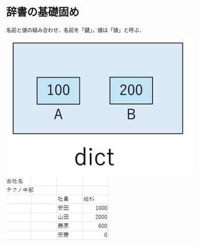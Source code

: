 # 辞書の基礎固め
名前と値の組み合わせ．名前を「鍵」，値は「値」と呼ぶ．

![|400x300](attachments/Clipboard%20-%202025-03-05%2003.24.53.png)

![](attachments/Pasted%20image%2020250503175707.png)

